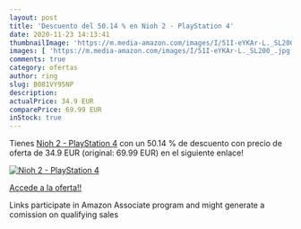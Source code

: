 ```yaml
---
layout: post
title: 'Descuento del 50.14 % en Nioh 2 - PlayStation 4'
date: 2020-11-23 14:13:41
thumbnailImage: 'https://m.media-amazon.com/images/I/51I-eYKAr-L._SL200_.jpg'
images: [ 'https://m.media-amazon.com/images/I/51I-eYKAr-L._SL200_.jpg' ]
comments: true
category: ofertas
author: ring
slug: B081VY95NP
description:
actualPrice: 34.9 EUR
comparePrice: 69.99 EUR
inStock: true
---
```


Tienes [Nioh 2 - PlayStation 4](https://www.amazon.es/dp/B081VY95NP/?tag=tolees-21) con un 50.14 % de descuento con precio de oferta de 34.9 EUR (original: 69.99 EUR) en el siguiente enlace!

[![Nioh 2 - PlayStation 4](https://m.media-amazon.com/images/I/51I-eYKAr-L._SL200_.jpg)](https://www.amazon.es/dp/B081VY95NP/?tag=tolees-21)

[Accede a la oferta!!](https://www.amazon.es/dp/B081VY95NP/?tag=tolees-21)

Links participate in Amazon Associate program and might generate a comission on qualifying sales


